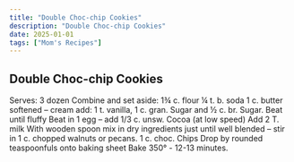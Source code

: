```yaml
---
title: "Double Choc-chip Cookies"
description: "Double Choc-chip Cookies"
date: 2025-01-01
tags: ["Mom's Recipes"]
---
```


## Double Choc-chip Cookies

Serves:  3 dozen
Combine and set aside:
              1¾ c. flour
              ¼ t. b. soda
1 c. butter softened – cream
add:  1 t. vanilla, 1 c. gran. Sugar and ½ c. br. Sugar.  Beat until fluffy
Beat in 1 egg – add 1/3 c. unsw. Cocoa (at low speed)
Add 2 T. milk
With wooden spoon mix in dry ingredients just until well blended – stir in 1 c. chopped walnuts or pecans.  1 c. choc. Chips
Drop by rounded teaspoonfuls onto baking sheet
Bake 350° - 12-13 minutes. 


